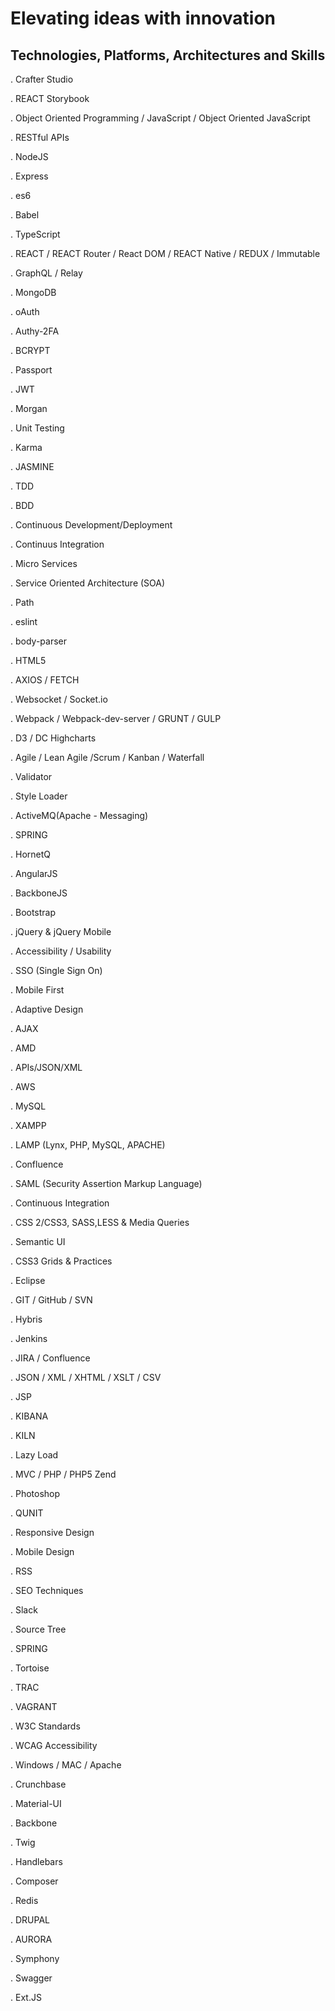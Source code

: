 # Elevating ideas with innovation

## Technologies, Platforms, Architectures and Skills
. Crafter Studio

. REACT Storybook

. Object Oriented Programming / JavaScript / Object Oriented JavaScript

. RESTful APIs

. NodeJS

. Express

. es6

. Babel

. TypeScript

. REACT / REACT Router / React DOM / REACT Native / REDUX / Immutable

. GraphQL / Relay

. MongoDB

. oAuth

. Authy-2FA

. BCRYPT

. Passport

. JWT

. Morgan

. Unit Testing

. Karma

. JASMINE

. TDD

. BDD

. Continuous Development/Deployment

. Continuus Integration

. Micro Services

. Service Oriented Architecture (SOA)

. Path

. eslint

. body-parser

. HTML5

. AXIOS / FETCH

. Websocket / Socket.io

. Webpack / Webpack-dev-server / GRUNT / GULP

. D3 / DC Highcharts

. Agile / Lean Agile /Scrum / Kanban / Waterfall

. Validator

. Style Loader

. ActiveMQ(Apache - Messaging) 

. SPRING

. HornetQ

. AngularJS

. BackboneJS

. Bootstrap 

. jQuery & jQuery Mobile 

. Accessibility / Usability

. SSO (Single Sign On)

. Mobile First

. Adaptive Design

. AJAX 

. AMD 

. APIs/JSON/XML

. AWS

. MySQL

. XAMPP

. LAMP (Lynx, PHP, MySQL, APACHE)

. Confluence

. SAML (Security Assertion Markup Language)

. Continuous Integration

. CSS 2/CSS3, SASS,LESS & Media Queries 

. Semantic UI

. CSS3 Grids & Practices

. Eclipse 

. GIT / GitHub / SVN

. Hybris

. Jenkins  

. JIRA / Confluence

. JSON / XML / XHTML / XSLT / CSV

. JSP

. KIBANA

. KILN

. Lazy Load  

. MVC / PHP / PHP5 Zend  

. Photoshop 

. QUNIT 

. Responsive Design 

. Mobile Design 

. RSS 

. SEO Techniques

. Slack

. Source Tree

. SPRING

. Tortoise

. TRAC 

. VAGRANT

. W3C Standards

. WCAG Accessibility

. Windows / MAC / Apache 

. Crunchbase

. Material-UI

. Backbone

. Twig

. Handlebars

. Composer

. Redis

. DRUPAL

. AURORA 

. Symphony

. Swagger

. Ext.JS
